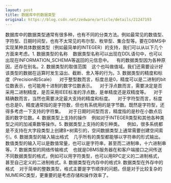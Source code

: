 ```yaml
---
layout: post
title: 数据库中的数据类型
original: https://blog.csdn.net/zedware/article/details/21247193
---
```

数据库中的数据类型通常有很多种，也有不同的分类方法。例如最常见的数值型、字符型、日期时间型，也有不太常见的布尔型、枚举型、集合型等。要在DBMS中实现某种具体数据类型（例如最简单的INTEGER）的支持，我们可以从以下几个方面来考虑。1. 数据类型的名称    数据类型名称可以出现在DDL语句中，也可以出现在INFORMATION_SCHEMA等返回的元信息中。    有的数据类型因为各种原因，还存在别名。2. 数据类型的取值范围    这个也叫做值域。我们还需要设计好该类型的数据在运算时发生溢出、截断、舍入等的行为。3. 数据类型的精度和标度（Precision和Scale）    对于整型数而言，标度总是0，精度可以是二进制的bit位数表示，也可能用十进制的数字位数表示。    对于浮点数而言，需要决定是否采用二进制精度，是否采用IEEE标准的浮点数，是单精度还是双精度等。    对于精确数而言，当然也需要决定最大支持的精度和标度。    对于字符型而言，标度也总是0，精度通常指的是字符数，但也有系统用的是字节数。既然是字符型，还得多考虑一下支持的字符集。    对于日期时间型而言，精度指的是秒在小数点后面的数字位数。4. 数据类型上支持的操作    例如对于INTEGER类型和其他各种类型之间的加减乘数等操作。5. 数据类型上支持的索引种类。    例如，很多系统都是不支持在大字段类型上创建B+树索引的，空间数据类型上通常需要创建空间索引。6. 数据类型的输入输出格式    几乎所有的类型都能够以字符串的形式输出。数值类型的输入可以是数值常量，也可以是字符串，甚至而二进制串，十六进制串等。7. 数据类型的网络传输格式    也就是DBMS服务器在和客户端接口之间传送不同数据类型的格式，例如可以用字符类型，也可以用RPC定义的二进制格式，甚至自己定义的二进制格式。8. 数据类型在内存中的格式9. 数据类型在外存中的格式    对于简单的整数类型，格式主要是字节顺序的问题。但是对于比较复杂的NUMEIRC类型，更重要的是考虑存储和操作效率了。
